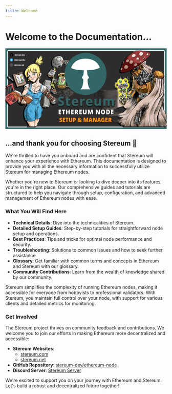 ```yaml
---
title: Welcome
---
```


# Welcome to the Documentation...

![Stereum Ethereum Node Setup & Manager](../static/img/branding/stereum-social-card.png)

## ...and thank you for choosing Stereum 🍄

We're thrilled to have you onboard and are confident that Stereum will enhance your experience with Ethereum. This documentation is designed to provide you with all the necessary information to successfully utilize Stereum for managing Ethereum nodes.

Whether you're new to Stereum or looking to dive deeper into its features, you're in the right place. Our comprehensive guides and tutorials are structured to help you navigate through setup, configuration, and advanced management of Ethereum nodes with ease.

### What You Will Find Here

- **Technical Details**: Dive into the technicalities of Stereum.
- **Detailed Setup Guides**: Step-by-step tutorials for straightforward node setup and operations.
- **Best Practices**: Tips and tricks for optimal node performance and security.
- **Troubleshooting**: Solutions to common issues and how to seek further assistance.
- **Glossary**: Get familiar with common terms and concepts in Ethereum and Stereum with our glossary.
- **Community Contributions**: Learn from the wealth of knowledge shared by our community.

Stereum simplifies the complexity of running Ethereum nodes, making it accessible for everyone from hobbyists to professional validators. With Stereum, you maintain full control over your node, with support for various clients and detailed metrics for monitoring.

### Get Involved

The Stereum project thrives on community feedback and contributions. We welcome you to join our efforts in making Ethereum more decentralized and accessible:

- **Stereum Websites**: 
  - [stereum.com](https://stereum.com/) 
  - [stereum.net](https://stereum.net/)
- **GitHub Repository**: [stereum-dev/ethereum-node](https://github.com/stereum-dev/ethereum-node)
- **Discord Server**: [Stereum Server](https://discord.gg/DzAwgnSXtB)

We're excited to support you on your journey with Ethereum and Stereum. Let's build a robust and decentralized future together!

